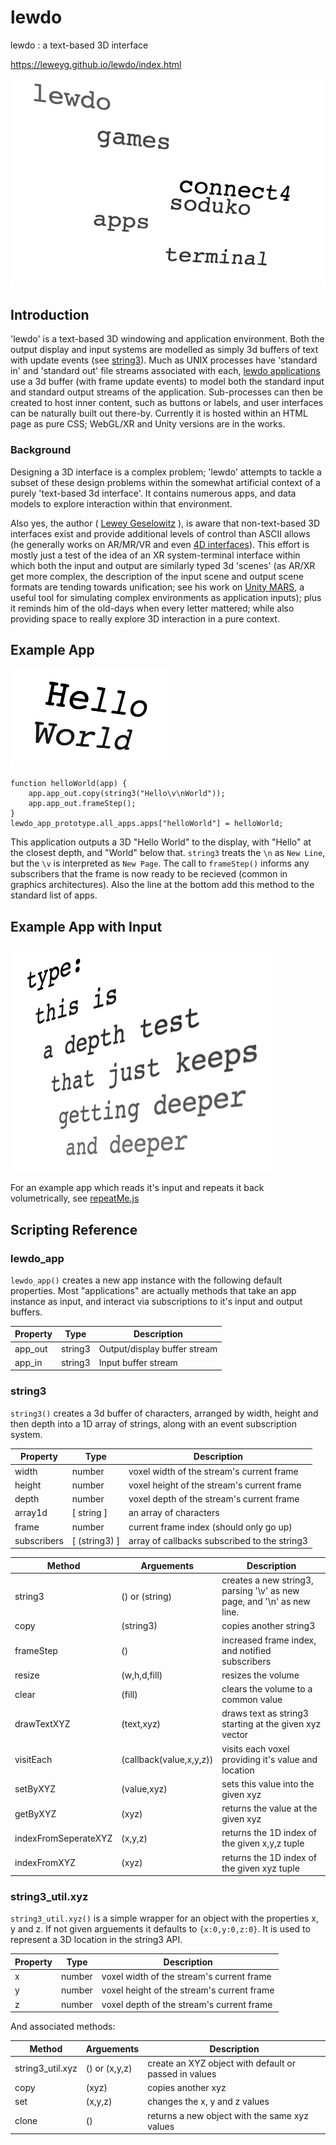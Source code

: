 # lewdo
lewdo : a text-based 3D interface

https://leweyg.github.io/lewdo/index.html

<a href="https://leweyg.github.io/lewdo/index.html">![lewdo](lewdo/lewdo.png)</a>

## Introduction
'lewdo' is a text-based 3D windowing and application environment. Both the output display and input systems are modelled as simply 3d buffers of text with update events (see [string3](###string3)). Much as UNIX processes have 'standard in' and 'standard out' file streams associated with each, [lewdo applications](###lewdo_app) use a 3d buffer (with frame update events) to model both the standard input and standard output streams of the application. Sub-processes can then be created to host inner content, such as buttons or labels, and user interfaces can be naturally built out there-by. Currently it is hosted within an HTML page as pure CSS; WebGL/XR and Unity versions are in the works.

### Background

Designing a 3D interface is a complex problem; 'lewdo' attempts to tackle a subset of these design problems within the somewhat artificial context of a purely 'text-based 3d interface'. It contains numerous apps, and data models to explore interaction within that environment.

Also yes, the author ( <a href="http://www.lewcid.com/lg/aboutme.html">Lewey Geselowitz</a> ), is aware that non-text-based 3D interfaces exist and provide additional levels of control than ASCII allows (he generally works on AR/MR/VR and even <a href="http://www.4dprocess.com/4d/index.html">4D interfaces</a>). This effort is mostly just a test of the idea of an XR system-terminal interface within which both the input and output are similarly typed 3d 'scenes' (as AR/XR get more complex, the description of the input scene and output scene formats are tending towards unification; see his work on <a href="https://unity.com/products/unity-mars">Unity MARS</a>, a useful tool for simulating complex environments as application inputs); plus it reminds him of the old-days when every letter mattered; while also providing space to really explore 3D interaction in a pure context.

## Example App

![Hello World App](lewdo/examples/lewdo_helloworld.png)

    function helloWorld(app) {
        app.app_out.copy(string3("Hello\v\nWorld"));
        app.app_out.frameStep();
    }
    lewdo_app_prototype.all_apps.apps["helloWorld"] = helloWorld;

This application outputs a 3D "Hello World" to the display, with "Hello" at the closest depth, and "World" below that. `string3` treats the `\n` as `New Line`, but the `\v` is interpreted as `New Page`. The call to `frameStep()` informs any subscribers that the frame is now ready to be recieved (common in graphics architectures). Also the line at the bottom add this method to the standard list of apps.

## Example App with Input

![Repeat Me App](lewdo/examples/lewdo_repeatMe.png)

For an example app which reads it's input and repeats it back volumetrically, see [repeatMe.js](lewdo/examples/repeatMe.js)

## Scripting Reference

### lewdo_app

`lewdo_app()` creates a new app instance with the following default properties. Most "applications" are actually methods that take an app instance as input, and interact via subscriptions to it's input and output buffers.

| Property | Type | Description |
| ----- | ----- | ------ |
| app_out | string3 | Output/display buffer stream |
| app_in | string3 | Input buffer stream |

### string3

`string3()` creates a 3d buffer of characters, arranged by width, height and then depth into a 1D array of strings, along with an event subscription system.

| Property | Type | Description |
| ----- | ----- | ------ |
| width | number | voxel width of the stream's current frame |
| height | number | voxel height of the stream's current frame |
| depth | number | voxel depth of the stream's current frame |
| array1d | [ string ] | an array of characters |
| frame | number | current frame index (should only go up) |
| subscribers | [ (string3) ] | array of callbacks subscribed to the string3 |

| Method | Arguements | Description |
| ----- | ----- | ------ |
| string3 | () or (string) | creates a new string3, parsing '\v' as new page, and '\n' as new line. |
| copy | (string3) | copies another string3 |
| frameStep | () | increased frame index, and notified subscribers |
| resize | (w,h,d,fill) | resizes the volume |
| clear | (fill) | clears the volume to a common value |
| drawTextXYZ | (text,xyz) | draws text as string3 starting at the given xyz vector |
| visitEach | (callback(value,x,y,z)) | visits each voxel providing it's value and location |
| setByXYZ | (value,xyz) | sets this value into the given xyz |
| getByXYZ | (xyz) | returns the value at the given xyz |
| indexFromSeperateXYZ | (x,y,z) | returns the 1D index of the given x,y,z tuple |
| indexFromXYZ | (xyz) | returns the 1D index of the given xyz tuple |


### string3_util.xyz

`string3_util.xyz()` is a simple wrapper for an object with the properties x, y and z. If not given arguements it defaults to `{x:0,y:0,z:0}`. It is used to represent a 3D location in the string3 API.

| Property | Type | Description |
| ----- | ----- | ------ |
| x | number | voxel width of the stream's current frame |
| y | number | voxel height of the stream's current frame |
| z | number | voxel depth of the stream's current frame |

And associated methods:

| Method | Arguements | Description |
| ----- | ----- | ------ |
| string3_util.xyz | () or (x,y,z) | create an XYZ object with default or passed in values |
| copy | (xyz) | copies another xyz |
| set | (x,y,z) | changes the x, y and z values |
| clone | () | returns a new object with the same xyz values |
